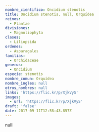 ```yaml
---
nombre_cientifico: Oncidium stenotis
title: Oncidium stenotis, null, Orquídea
reinos:
  - Plantae
divisiones:
  - Magnoliophyta
clases:
  - Liliopsida
ordenes:
  - Asparagales
familias:
  - Orchidaceae
generos:
  - Oncidium
especie: stenotis
nombre_comun: Orquídea
nombre_ingles: null
otros_nombres: null
links: 'https://flic.kr/p/XjkVyS'
images:
  - url: 'https://flic.kr/p/XjkVyS'
draft: 'false'
date: 2017-09-11T12:58:43.857Z
---
```

null
